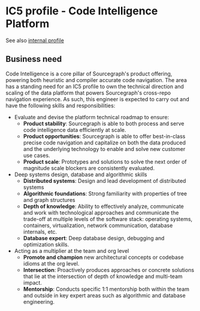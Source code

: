 # IC5 profile - Code Intelligence Platform

See also [internal profile](TODO)

## Business need

Code Intelligence is a core pillar of Sourcegraph's product offering, powering both heuristic and compiler accurate code navigation. The area has a standing need for an IC5 profile to own the technical direction and scaling of the data platform that powers Sourcegraph's cross-repo navigation experience. As such, this engineer is expected to carry out and have the following skills and responsibilities:

- Evaluate and devise the platform technical roadmap to ensure:
  - **Product stability**: Sourcegraph is able to both process and serve code intelligence data efficiently at scale.
  - **Product opportunities**: Sourcegraph is able to offer best-in-class precise code navigation and capitalize on both the data produced and the underlying technology to enable and solve new customer use cases.
  - **Product scale**: Prototypes and solutions to solve the next order of magnitude scale blockers are consistently evaluated.
- Deep systems design, database and algorithmic skills
  - **Distributed systems**: Design and lead development of distributed systems
  - **Algorithmic foundations**: Strong familiarity with properties of tree and graph structures
  - **Depth of knowledge**: Ability to effectively analyze, communicate and work with technological approaches and communicate the trade-off at multiple levels of the software stack: operating systems, containers, virtualization, network communication, database internals, etc.
  - **Database expert**: Deep database design, debugging and optimization skills.
- Acting as a multiplier at the team and org level
  - **Promote and champion** new architectural concepts or codebase idioms at the org level.
  - **Intersection**: Proactively produces approaches or concrete solutions that lie at the intersection of depth of knowledge and multi-team impact.
  - **Mentorship**: Conducts specific 1:1 mentorship both within the team and outside in key expert areas such as algorithmic and database engineering.
